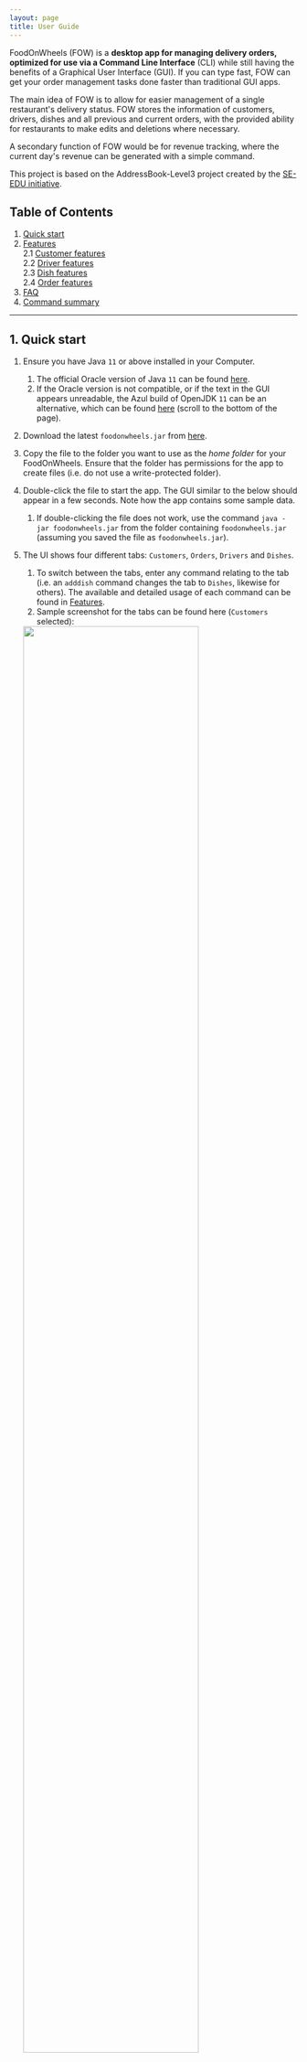 ```yaml
---
layout: page
title: User Guide
---
```


FoodOnWheels (FOW) is a **desktop app for managing delivery orders, 
optimized for use via a Command Line Interface** (CLI) while still having the benefits 
of a Graphical User Interface (GUI). 
If you can type fast, FOW can get your order management tasks done faster 
than traditional GUI apps.

The main idea of FOW is to allow for easier management of a single restaurant's delivery status.
FOW stores the information of customers, drivers, dishes and all previous and current orders, with
the provided ability for restaurants to make edits and deletions where necessary.

A secondary function of FOW would be for revenue tracking, where the current day's revenue can be
generated with a simple command.

This project is based on the AddressBook-Level3 project created by the [SE-EDU initiative](https://se-education.org).

## Table of Contents
1. [Quick start](#1-quick-start)
2. [Features](#2-features)  
   2.1 [Customer features](#21-customer-features)  
   2.2 [Driver features](#22-driver-features)  
   2.3 [Dish features](#23-dish-features)  
   2.4 [Order features](#24-order-features)
3. [FAQ](#3-faq)
4. [Command summary](#4-command-summary)

--------------------------------------------------------------------------------------------------------------------

## 1. Quick start

1. Ensure you have Java `11` or above installed in your Computer. 
   1. The official Oracle version of Java `11` can be found [here](https://www.oracle.com/java/technologies/downloads/#java11). 
   2. If the Oracle version is not compatible, or if the text in the GUI appears unreadable,
   the Azul build of OpenJDK `11` can be an alternative, 
   which can be found [here](https://www.azul.com/downloads/?version=java-11-lts&os=macos&architecture=arm-64-bit&package=jdk-fx) 
   (scroll to the bottom of the page).

2. Download the latest `foodonwheels.jar` from [here](https://github.com/AY2122S2-CS2103-F10-2/tp/releases).

3. Copy the file to the folder you want to use as the _home folder_ for your FoodOnWheels. 
Ensure that the folder has permissions for the app to create files (i.e. do not use a write-protected
folder). 

4. Double-click the file to start the app. The GUI similar to the below should appear in a few seconds. Note how the app contains some sample data.<br>
   1. If double-clicking the file does not work, use the command `java -jar foodonwheels.jar` from the
   folder containing `foodonwheels.jar` (assuming you saved the file as `foodonwheels.jar`).

5. The UI shows four different tabs: `Customers`, `Orders`, `Drivers` and `Dishes`.
   1. To switch between the tabs, enter any command relating to the tab (i.e. an `adddish` 
   command changes the tab to `Dishes`, likewise for others). The available and 
   detailed usage of each command can be found in [Features](#2-features).
   2. Sample screenshot for the tabs can be found here (`Customers` selected):
   <img src="images/tabdisplay.png" width=80%>
   
6. Type the command in the command box and press Enter to execute it. e.g. typing **`help`** and pressing Enter will open the help window.<br>

7. Some data has been added for you to try the app. Please use command `clear` to use your own data.


## Some example commands you can try:

### Commands relating to `Dish`
* **`adddish`**`n/Crab Pasta $/15.50` : Adds a dish named `Crab Pasta` with price `15.50` to the restaurant's menu.

* **`deletedish`**`1` : Deletes a dish named with index 1 displayed on filtered dish list.

* **`listdish`** : Lists all existing dishes on restaurant's menu.

### Commands relating to `Driver`
* **`adddriver`**`n/Joe p/98765432` : Adds a new driver with name `Joe` and phone number `98765432`.

* **`deletedriver`**`1` : Deletes the driver at index `1`.

* **`editdriver`**`1 s/absent` : Edits the status of the driver at index `1` to `absent`.

* **`listdriver all`** : Lists all the drivers in the system.

* **`listdriver free`** : Lists all the free drivers in the system.

### Commands relating to `Customer`
* **`addcustomer`**`n/Joe p/98765432 a/home` : Adds a new driver with name `Joe` and phone number `98765432`.

* **`deletecustomer`**`1` : Deletes the customer at index `1`.

* **`editcustomer`**`1 n/Jack` : Edits the customer at index `1` and replaces name with `Jack`.

* **`listcustomer`** : Lists all the customers in the system.

### Commands relating to `Order` 

* *These commands can only be done after the above commands for Dish, Driver and Customer have been performed.
This is due to preconditions required for Order, which are explained in the [Order features](#24-order-features) section.*

* **`addorder`**`p/98765432 d/Crab Pasta` : Adds an order of `Crab Pasta` for customer with phone number `98765432`.

* **`mark`**`1 s/delivered` : Edits the status of the order at index `1` to `delivered`.

* **`listorder all`** : Lists all the current orders in the system.

* **`listorder in progress`** : Lists all the in-progress orders in the system.


Refer to the [Features](#2-features) below for details of each command.

--------------------------------------------------------------------------------------------------------------------

## 2. Features

<div markdown="block" class="alert alert-info">

**:information_source: Notes about the command format:**<br>

* Words in `UPPER_CASE` are the parameters to be supplied by the user.<br>
  e.g. in `adddish n/NAME $/PRICE`, `name` and `price` are parameters which can be used as `adddish n/Crab Pasta $/15.50`.

* Items in square brackets are optional.<br>
  e.g `INDEX [n/NAME] [p/PHONE]` can be used as `1 n/John Doe` or as `1 n/John Doe p/81234567`.

* Items with `…`​ after them can have multiple inputs.<br>
  e.g. `d/Sushi`, `d/Sushi, Kimchi Fried Rice` etc.

* Parameters can be in any order.<br>
  e.g. if the command specifies `n/NAME p/PHONE`, `p/PHONE n/NAME` is also acceptable.

* If a parameter is expected only once in the command but you specified it multiple times, only the last occurrence of the parameter will be taken.<br>
  e.g. if you specify `p/81232323 p/91823232`, only `p/91823232` will be taken.

* Extraneous parameters for commands that do not take in parameters (such as `help`, `listdish`, `exit` and `clear`) will be ignored.<br>
  e.g. if the command specifies `help 123`, it will be interpreted as `help`.

</div>

## 2.1 Customer features

### Adding a customer: `addcustomer`

Adds a customer to the database.

Format: `addcustomer n/NAME p/PHONE a/ADDRESS `

Examples:
* `addcustomer n/John Doe  p/98765432 a/John street, block 123, #01-01`
* `addcustomer n/Betsy Crowe p/82943423 a/Newgate Prison `

Sample screenshot:

<img src="images/addcustomer.png">

### Deleting a customer: `deletecustomer`

Deletes a customer from the database.

Format: `deletecustomer INDEX`

Examples:
* `deletecustomer 1`

Sample screenshot:

<img src="images/deletecustomer.png">

### Editing a customer: `editcustomer`

Edits a customer from the database.

Format: `editcustomer INDEX [n/NAME] [p/PHONE] [a/ADDRESS]`

Examples:
* `editcustomer 1 n/John Doe a/Sentosa Cove`
* `editcustomer 3 p/81234567 a/Sentosa Cove`
* `editcustomer 2 n/John Doe p/81234567`

Note: If a customer was previously added into an order, the edit will not affect the customer snapshot captured in the order.
This is because it will affect previous records, which is an unwanted situation.

Sample screenshot:

<img src="images/editcustomer.png">

### List a customer: `listcustomer`

Lists all customers from the database.

Format: `listcustomer`

Sample screenshot:

<img src="images/listcustomer.png">

## 2.2 Driver features

### Adding a driver: `adddriver`

Adds a driver to the database.

Format: ` adddriver n/NAME p/PHONE`

Examples:
* `adddriver n/John Doe p/98765432 `
* `adddriver n/Betsy Crowe p/82345671 `

Sample screenshot:

<img src="images/adddriver.png" >

### Deleting a driver: `deletedriver`

Deletes a driver from the database, together with his/her information.

Format: `deletedriver INDEX`, where `INDEX` denotes the index of the drivers.

Examples:
* `deletedriver 1`

Sample screenshot:

<img src="images/deletedriver.png" >

### List all drivers: `listdriver all`

Lists all drivers in the database.

Format: `listdriver all`

Sample screenshot:

<img src="images/listdriverall.png" >

### List driver with specific status: `listdriver`

Lists drivers having a specific status at that time.

Format: `listdriver STATUS`

Action | Feature type
--------|--------------  
**FREE** | Drivers who are not delivering any order and can receive new orders.
**BUSY** | Drivers who are delivering order and cannot receive new orders.
**ABSENT** | Drivers who are out of work and cannot receive new orders.

Examples:
* `listdriver free`

Sample screenshot:

<img src="images/listdriverfree.png" >

### Editing a driver: `editdriver`

Edits a driver's information

Format: `editdriver INDEX [n/NAME] [p/PHONE] [s/STATUS]`, where `INDEX` denotes the index of the drivers.
* `STATUS` cannot be changed to `BUSY`.
* `STATUS` only can be changed when the driver is not `BUSY`.

Examples:
* `editdriver 1 n/Adam`
* `editdriver 2 p/99998888`
* `editdriver 2 s/absent`

Note: If a driver was previously added into an order, the edit will not affect the driver snapshot captured in the order.
This is because it will affect previous records, which is an unwanted situation.

Sample screenshot:

<img src="images/editdriver.png" >

## 2.3 Dish features

### Adding a dish: `adddish`

Adds a dish to the restaurant’s menu. Dishes of the same name cannot be added.

Format: `adddish n/NAME $/PRICE`

Examples:
* `adddish n/Crab Pasta $/15.50`
* `adddish n/Kimchi Fried Rice $/10.00`

Sample screenshot:

<img src="images/adddish.png">

### Deleting a dish: `deletedish`

Deletes a dish from the restaurant’s menu.

Format: `deletedish INDEX`, where `INDEX` denotes the index of the dish shown on FoodOnWheels

Examples:
* `deletedish 1`
* `deletedish 2`

Sample screenshot:

<img src="images/deletedish.png">

### Editing a dish: `editdish`

Edits a dish from the restaurant’s menu.

Format: `editdish INDEX [n/NAME] [$/PRICE]`, where `INDEX` denotes the index of the dish shown on FoodOnWheels

Examples:
* `editdish 1 n/Kimchi Fried Rice`
* `editdish 2 $/10.00`
* `editdish 2 n/Limchi Fried Rice $/10.00`

Note: If a dish was previously added into an order, the edit will not affect the dish snapshot captured in the order.
This is because it will affect previous records, which is an unwanted situation.

Sample screenshot:

<img src="images/editdish.png">

## 2.4 Order Features

### Adding a new Delivery Order: `addorder`

Adds a new delivery order to the list of orders. 

Pre-condition: 
1. The phone number provided belongs to an existing customer
2. The dishes provided exist in the current dish list
3. There exists at least one free driver.

Format: `addorder p/PHONE d/DISHES_SEPARATED_BY_COMMA...`


Examples:
* `addorder p/81234567 d/Fried Rice, Pasta`
* `addorder p/86471627 d/Sushi`

Sample screenshot:

<img src="images/addorder.png">

### Edit the status of a Delivery Order: `mark`

Edit the status of a delivery order in the list using its index.

When attempting to edit a delivered Order back to being in progress, the original driver must be available.
Else, please create a new Order so that a new driver can be assigned.

Format: `mark INDEX s/STATUS`

Examples:
* `mark 1 s/delivered`
* `mark 3 s/in progress`

Sample screenshot:

<img src="images/editorderstatus.png">


### Edit the details of a Delivery Order: `editorder`

Edit the customer and dishes details of a delivery order in the list using its index.
The same pre-conditions of AddOrder applies to this command as well.

Format: `editorder INDEX [p/PHONE] [d/DISHES_SEPARATED_BY_COMMA...]`

Examples:
* `editorder 1 p/87264512 d/kimchi, fried rice`
* `editorder 3 p/87654321`


### Search for Orders by Phone Number: `findorder`

Search for orders with the customer phone number(s) provided in the list of orders.

Format: `findorder p/PHONE_SEPARATED_BY_SPACE...`

Examples:
* `findorder p/81234567`
* `findorder p/81234567 98765432`

Sample screenshot:

<img src="images/findorder.png">


### Listing orders: `listorder`

Lists the orders in the system based on the keyword entered.

Format: `listorder KEYWORD`. KEYWORD is one of 'all', 'in_progress'
OR 'in progress', 'delivered', 'cancelled' (not case-sensitive)

Sample screenshot `listorder all`:

<img src="images/listorderall.png">

Sample screenshot `listorder in progress` OR `listorder in_progress`:

<img src="images/listorderinprogress.png">

Sample screenshot `listorder delivered`:

<img src="images/listorderdelivered.png">

Sample screenshot `listorder cancelled`:

<img src="images/listordercancelled.png">

### Revenue for the day: `revenue`

Obtains revenue generated in the current day based on the date
on the operating system. All orders in FoodOnWheels will be listed.

Format: `revenue`

Sample screenshot:

<img src="images/revenue.png">

## 2.4 Other features
### Viewing help : `help`

Shows a message explaning how to access the help page.

![help message](images/helpMessageFOW.png)

Format: `help`

### Clearing all existing data : `clear`

Clears all existing customers / orders / drivers / dishes from FOW.

Format: `clear`

### Exiting the program : `exit`

Exits the program.

Format: `exit`


### Saving the data

FoodOnWheels data are saved in the hard disk automatically after any command that changes the data. There is no need to save manually.

### Editing the data file

FoodOnWheels data are saved as a JSON file `[JAR file location]/data/addressbook.json`. Advanced users are welcome to update data directly by editing that data file.

<div markdown="span" class="alert alert-warning">:exclamation: **Caution:**
If your changes to the data file makes its format invalid, AddressBook will discard all data and start with an empty data file at the next run.
</div>

### Archiving data files `[coming in v2.0]`

_Details coming soon ..._

--------------------------------------------------------------------------------------------------------------------

## 3. FAQ

**Q**: How do I transfer my data to another Computer?<br>
**A**: Install the app in the other computer and overwrite the empty data file it creates with the file that contains the data of your previous FoodOnWheels home folder.

--------------------------------------------------------------------------------------------------------------------

## 4. Command summary

Action | Feature type       | Format, Examples
--------|--------------------|------------------
**Add** | **Customer**       |`addcustomer n/NAME a/ADDRESS p/PHONE` <br> e.g,`addcustomer n/James Ho a/123, Clementi Rd, 1234665 p/88884444`
**Delete** | **Customer**       |`deletecustomer INDEX` <br> e.g,`deletecustomer 1`
**Edit** | **Customer**       |`editcustomer INDEX [n/NAME] [a/ADDRESS] [p/PHONE]`<br> e.g,`editcustomer 1 n/James Ho a/123, Clementi Rd, 1234665 p/99994444`
**Add** | **Driver**         |`adddriver n/NAME p/PHONE` <br> e.g,`adddriver n/John Doe p/98765432`
**Delete** | **Driver**         |`deletedriver INDEX` <br> e.g,`deletedriver 1`
**List (all drivers)** | **Driver**         |`listdriver all`
**List** | **Driver**         |`listdriver STATUS` <br> e.g `listdriver free`
**Edit** | **Driver**         |``editdriver INDEX [n/NAME] [p/PHONE] [s/STATUS]``<br> e.g,`editdriver 3 s/absent`
**Add** | **Dish**           | `adddish n/NAME $/PRICE` <br> e.g., `adddish n/Crab Pasta $/15.50`
**Delete** | **Dish**           | `deletedish INDEX` <br> e.g., `deletedish 1`
**Add** | **Order**          | `addorder p/PHONE d/DISHES_SEPARATED_BY_COMMA…` <br> e.g., `addorder p/82224567 d/kimchi fried rice, sushi`
**Edit** | **Order (status)** | `mark INDEX s/STATUS` <br> e.g., `mark 1 s/delivered`
**Edit** | **Order**          | `editorder INDEX [p/PHONE] [d/DISHES_SEPARATED_BY_COMMA...]` <br> e.g., `editorder 2 p/675827361 d/burger`
**Find** | **Order**          | `find p/PHONE` <br> e.g., `find p/87654321`
**List (all orders)** | **Order**          | `listorder all` (keyword `all` not case-sensitve)
**List (in-progress orders)** | **Order**          | `listorder in progress` OR `listorder in_progress` (keyword `in progress` OR `in_progress` not case-sensitve)
**List (delivered orders)** | **Order**          | `listorder delivered` (keyword `delivered` not case-sensitve)
**List (cancelled orders)** | **Order**          | `listorder cancelled` (keyword `cancelled` not case-sensitve)
**Revenue (for the day)** | **Order**          | `revenue`
**Help** | -                  | `help`
**Clear the existing data** | -                  | `clear`
**Exit the app** | -                  | `exit`
